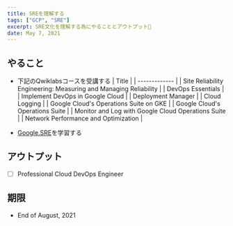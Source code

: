 ```yaml
---
title: SREを理解する
tags: ["GCP", "SRE"]
excerpt: SRE文化を理解する為にやることとアウトプット
date: May 7, 2021
---
```


## やること
- 下記のQwiklabsコースを受講する
| Title |
| ------------- |
| Site Reliability Engineering: Measuring and Managing Reliability |
| DevOps Essentials |
| Implement DevOps in Google Cloud |
| Deployment Manager |
| Cloud Logging |
| Google Cloud's Operations Suite on GKE |
| Google Cloud's Operations Suite |
| Monitor and Log with Google Cloud Operations Suite |
| Network Performance and Optimization | 

- [Google.SRE](https://sre.google/)を学習する 

## アウトプット
- [ ] Professional Cloud DevOps Engineer

## 期限
- End of August, 2021